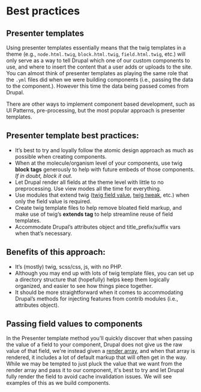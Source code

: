 # Best practices

## Presenter templates

Using presenter templates essentially means that the twig templates in a theme \(e.g., `node.html.twig`, `block.html.twig`, `field.html.twig`, etc.\) will only serve as a way to tell Drupal which one of our custom components to use, and where to insert the content that a user adds or uploads to the site. You can almost think of presenter templates as playing the same role that the `.yml` files did when we were building components \(i.e., passing the data to the component.\).  However this time the data being passed comes from Drupal.

There are other ways to implement component based development, such as UI Patterns, pre-processing, but the most popular approach is presenter templates.

## Presenter template best practices:

* It’s best to try and loyally follow the atomic design approach as much as possible when creating components.
* When at the molecule/organism level of your components, use twig **block tags** generously to help with future embeds of those components.  _If in doubt, block it out._
* Let Drupal render all fields at the theme level with little to no preprocessing. Use view modes all the time for everything.
* Use modules that extend twig \([twig field value](https://www.drupal.org/project/twig_field_value), [twig tweak](https://www.drupal.org/project/twig_tweak), etc.\) when only the field value is required.
* Create twig template files to help remove bloated field markup, and make use of twig’s **extends tag** to help streamline reuse of field templates.
* Accommodate Drupal’s attributes object and title\_prefix/suffix vars when that’s necessary.

## Benefits of this approach:

* It’s \(mostly\) twig, scss/css, js, with no PHP.
* Although you may end up with lots of twig template files, you can set up a directory structure that \(hopefully\) helps keep them logically organized, and easier to see how things piece together.
* It should be more straightforward when it comes to accommodating Drupal’s methods for injecting features from contrib modules \(i.e., attributes object\).

## Passing field values to components

In the Presenter template method you'll quickly discover that when passing the value of a field to your component, Drupal does not give us the raw value of that field, we're instead given a [render array](https://www.drupal.org/docs/8/api/render-api/render-arrays), and when that array is rendered, it includes a lot of default markup that will often get in the way. While we may be tempted to just pluck the value that we want from the render array and pass it to our component, it's best to try and let Drupal fully render the field to avoid cache invalidation issues. We will see examples of this as we build components.
